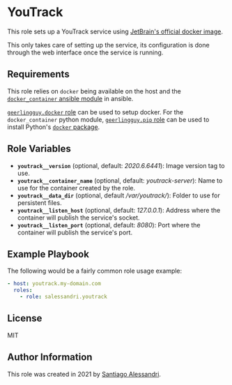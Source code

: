 # YouTrack

This role sets up a YouTrack service using [JetBrain's official docker image](https://hub.docker.com/r/jetbrains/youtrack).

This only takes care of setting up the service, its configuration is done through the web interface once the service is running.

## Requirements

This role relies on `docker` being available on the host and the [`docker_container` ansible module](https://docs.ansible.com/ansible/latest/modules/docker_container_module.html) in ansible.

[`geerlingguy.docker` role](https://galaxy.ansible.com/geerlingguy/docker) can be used to setup docker.
For the `docker_container` python module, [`geerlingguy.pip` role](https://galaxy.ansible.com/geerlingguy/pip) can be used to install Python's [`docker` package](https://pypi.org/project/docker/).

## Role Variables

 - **`youtrack__version`** (optional, default: _2020.6.6441_): Image version tag to use.
 - **`youtrack__container_name`** (optional, default: _youtrack-server_): Name to use for the container created by the role.
 - **`youtrack__data_dir`** (optional, default _/var/youtrack/_): Folder to use for persistent files.
 - **`youtrack__listen_host`** (optional, default: _127.0.0.1_): Address where the container will publish the service's socket.
 - **`youtrack__listen_port`** (optional, default: _8080_): Port where the container will publish the service's port.

## Example Playbook

The following would be a fairly common role usage example:

```yaml
- host: youtrack.my-domain.com
  roles:
    - role: salessandri.youtrack
```

## License

MIT

## Author Information

This role was created in 2021 by [Santiago Alessandri](https://rambling-ideas.salessandri.name).
